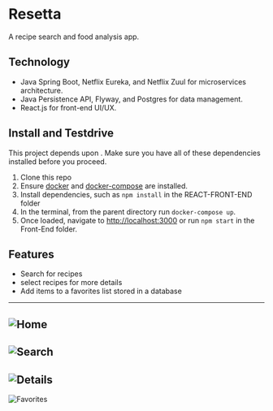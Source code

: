# Resetta
A recipe search and food analysis app. 

## Technology

* Java Spring Boot, Netflix Eureka, and Netflix Zuul for microservices architecture.
* Java Persistence API, Flyway, and Postgres for data management.
* React.js for front-end UI/UX.

## Install and Testdrive

This project depends upon . Make sure you have all of these dependencies installed before you proceed.

1. Clone this repo
2. Ensure [docker](https://www.docker.com/) and [docker-compose](https://docs.docker.com/compose/) are installed.
3. Install dependencies, such as `npm install` in the REACT-FRONT-END folder
4. In the terminal, from the parent directory run `docker-compose up`.
5. Once loaded, navigate to [http://localhost:3000](http://localhost:3000)  or run `npm start` in the Front-End folder. 

## Features

* Search for recipes
* select recipes for more details
* Add items to a favorites list stored in a database

-------

![Home](https://i.imgur.com/YNgPSzu.png)
-------
![Search](https://i.imgur.com/NReOr0Z.png)
-------
![Details](https://i.imgur.com/fGe95LQ.png)
-------
![Favorites](https://i.imgur.com/2r6iK3p.png)

